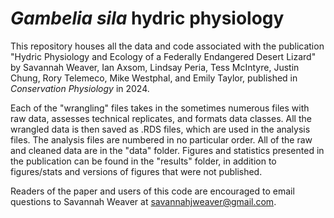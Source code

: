 # *Gambelia sila* hydric physiology

This repository houses all the data and code associated with the publication "Hydric Physiology and Ecology of a Federally Endangered Desert Lizard" by Savannah Weaver, Ian Axsom, Lindsay Peria, Tess McIntyre, Justin Chung, Rory Telemeco, Mike Westphal, and Emily Taylor, published in *Conservation Physiology* in 2024. 

Each of the "wrangling" files takes in the sometimes numerous files with raw data, assesses technical replicates, and formats data classes. All the wrangled data is then saved as .RDS files, which are used in the analysis files. The analysis files are numbered in no particular order. All of the raw and cleaned data are in the "data" folder. Figures and statistics presented in the publication can be found in the "results" folder, in addition to figures/stats and versions of figures that were not published. 

Readers of the paper and users of this code are encouraged to email questions to Savannah Weaver at savannahjweaver@gmail.com.
